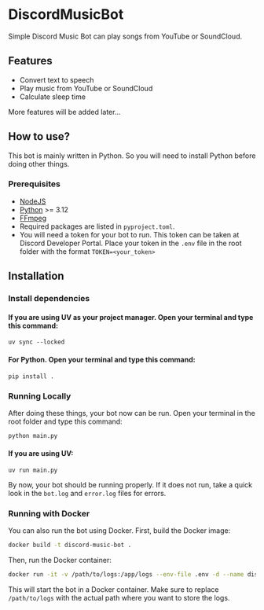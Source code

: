 # DiscordMusicBot

Simple Discord Music Bot can play songs from YouTube or SoundCloud.

## Features
- Convert text to speech
- Play music from YouTube or SoundCloud
- Calculate sleep time

More features will be added later...

## How to use?
This bot is mainly written in Python. So you will need to install Python before doing other things.

### Prerequisites
- [NodeJS](https://nodejs.org/en)
- [Python](https://www.python.org/) >= 3.12
- [FFmpeg](https://ffmpeg.org/)
- Required packages are listed in `pyproject.toml`.
- You will need a token for your bot to run. This token can be taken at Discord Developer Portal. Place your token in the `.env` file in the root folder with the format `TOKEN=<your_token>`

## Installation
### Install dependencies
#### If you are using UV as your project manager. Open your terminal and type this command:
```
uv sync --locked
```
#### For Python. Open your terminal and type this command:
```
pip install .
```

### Running Locally
After doing these things, your bot now can be run. Open your terminal in the root folder and type this command:
```sh
python main.py
```
#### If you are using UV: 
```
uv run main.py
```
By now, your bot should be running properly. If it does not run, take a quick look in the `bot.log` and `error.log` files for errors.

### Running with Docker
You can also run the bot using Docker. First, build the Docker image:
```sh
docker build -t discord-music-bot .
```
Then, run the Docker container:
```sh
docker run -it -v /path/to/logs:/app/logs --env-file .env -d --name discord-music-bot discord-music-bot
```
This will start the bot in a Docker container. Make sure to replace `/path/to/logs` with the actual path where you want to store the logs.